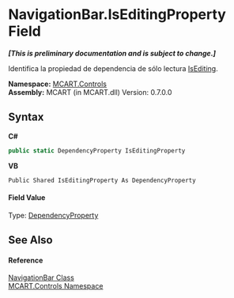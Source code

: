 # NavigationBar.IsEditingProperty Field
 _**\[This is preliminary documentation and is subject to change.\]**_

Identifica la propiedad de dependencia de sólo lectura <a href="1c85958f-48cd-61e0-7c1d-6d4bd2d47596">IsEditing</a>.

**Namespace:**&nbsp;<a href="1c9d7a8e-81d4-838a-f87d-7379b253b6ce">MCART.Controls</a><br />**Assembly:**&nbsp;MCART (in MCART.dll) Version: 0.7.0.0

## Syntax

**C#**<br />
``` C#
public static DependencyProperty IsEditingProperty
```

**VB**<br />
``` VB
Public Shared IsEditingProperty As DependencyProperty
```


#### Field Value
Type: <a href="http://msdn2.microsoft.com/es-es/library/ms589318" target="_blank">DependencyProperty</a>

## See Also


#### Reference
<a href="f8adee10-4c70-0c35-f2ea-0afdd2e92957">NavigationBar Class</a><br /><a href="1c9d7a8e-81d4-838a-f87d-7379b253b6ce">MCART.Controls Namespace</a><br />